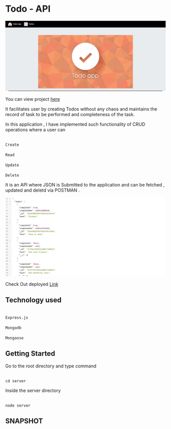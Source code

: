 # Todo - API

![Todo Home Page 1 ](/readme_images/todo_home.JPG)

You can view project [here](https://whispering-sierra-42913.herokuapp.com/todos) 

It facilitates user by creating Todos without any chaos and maintains the record of task to be performed and completeness of the task.

In this application , I have implemented such functionality of CRUD operations where a user can

```

Create

Read

Update

Delete

```

It is an API where JSON is Submitted to the application and can be fetched , updated and deletd via POSTMAN .

![Todo API](/readme_images/todo_api.JPG)

Check Out deployed [Link](https://whispering-sierra-42913.herokuapp.com/todos)

## Technology used

```

Express.js

Mongodb

Mongoose

```

  

## Getting Started

Go to the root directory and type command

```

cd server

```

Inside the server directory

```

node server

```

## SNAPSHOT